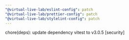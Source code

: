```yaml
---
"@virtual-live-lab/eslint-config": patch
"@virtual-live-lab/prettier-config": patch
"@virtual-live-lab/stylelint-config": patch
---
```


chore(deps): update dependency vitest to v3.0.5 [security]
